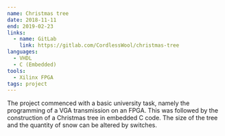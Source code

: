```yaml
---
name: Christmas tree
date: 2018-11-11
end: 2019-02-23
links:
  - name: GitLab
    link: https://gitlab.com/CordlessWool/christmas-tree
languages:
  - VHDL
  - C (Embedded)
tools:
  - Xilinx FPGA
tags: project
---
```


The project commenced with a basic university task, namely the programming of a VGA transmission on an FPGA. This was followed by the construction of a Christmas tree in embedded C code. The size of the tree and the quantity of snow can be altered by switches.
